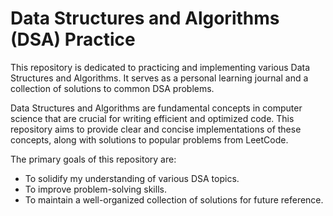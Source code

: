 # Data Structures and Algorithms (DSA) Practice

This repository is dedicated to practicing and implementing various Data Structures and Algorithms. It serves as a personal learning journal and a collection of solutions to common DSA problems.

Data Structures and Algorithms are fundamental concepts in computer science that are crucial for writing efficient and optimized code. This repository aims to provide clear and concise implementations of these concepts, along with solutions to popular problems from LeetCode.

The primary goals of this repository are:
- To solidify my understanding of various DSA topics.
- To improve problem-solving skills.
- To maintain a well-organized collection of solutions for future reference.
